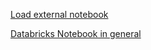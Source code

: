 
[Load external notebook](https://learn.microsoft.com/en-us/azure/databricks/notebooks/#how-to-import-and-run-example-notebooks)


[Databricks Notebook in general](https://github.com/davidkhala/spark/blob/main/databricks/task.md#notebook)
